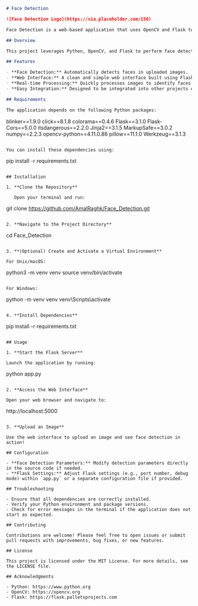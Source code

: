 ```markdown
# Face Detection

![Face Detection Logo](https://via.placeholder.com/150)

Face Detection is a web-based application that uses OpenCV and Flask to detect faces in images. This repository demonstrates how to integrate computer vision with a simple web interface.

## Overview

This project leverages Python, OpenCV, and Flask to perform face detection on images uploaded via a web interface. Whether you want to process static images or integrate the functionality into larger systems, this project provides a simple and effective starting point.

## Features

- **Face Detection:** Automatically detects faces in uploaded images.
- **Web Interface:** A clean and simple web interface built using Flask.
- **Real-time Processing:** Quickly processes images to identify faces.
- **Easy Integration:** Designed to be integrated into other projects or extended further.

## Requirements

The application depends on the following Python packages:

```
blinker==1.9.0
click==8.1.8
colorama==0.4.6
Flask==3.1.0
Flask-Cors==5.0.0
itsdangerous==2.2.0
Jinja2==3.1.5
MarkupSafe==3.0.2
numpy==2.2.3
opencv-python==4.11.0.86
pillow==11.1.0
Werkzeug==3.1.3
```

You can install these dependencies using:

```
pip install -r requirements.txt
```

## Installation

1. **Clone the Repository**

   Open your terminal and run:
   ```
   git clone https://github.com/AmalRaghk/Face_Detection.git
   ```

2. **Navigate to the Project Directory**

   ```
   cd Face_Detection
   ```

3. **(Optional) Create and Activate a Virtual Environment**

   For Unix/macOS:
   ```
   python3 -m venv venv
   source venv/bin/activate
   ```

   For Windows:
   ```
   python -m venv venv
   venv\Scripts\activate
   ```

4. **Install Dependencies**

   ```
   pip install -r requirements.txt
   ```

## Usage

1. **Start the Flask Server**

   Launch the application by running:
   ```
   python app.py
   ```

2. **Access the Web Interface**

   Open your web browser and navigate to:
   ```
   http://localhost:5000
   ```
   
3. **Upload an Image**

   Use the web interface to upload an image and see face detection in action!

## Configuration

- **Face Detection Parameters:** Modify detection parameters directly in the source code if needed.
- **Flask Settings:** Adjust Flask settings (e.g., port number, debug mode) within `app.py` or a separate configuration file if provided.

## Troubleshooting

- Ensure that all dependencies are correctly installed.
- Verify your Python environment and package versions.
- Check for error messages in the terminal if the application does not start as expected.

## Contributing

Contributions are welcome! Please feel free to open issues or submit pull requests with improvements, bug fixes, or new features.

## License

This project is licensed under the MIT License. For more details, see the LICENSE file.

## Acknowledgments

- Python: https://www.python.org
- OpenCV: https://opencv.org
- Flask: https://flask.palletsprojects.com
```
